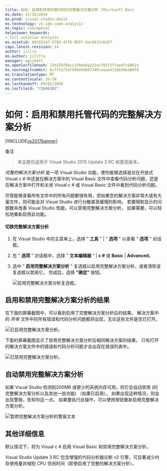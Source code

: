 ```yaml
---
title: 如何：启用和禁用托管代码的完整解决方案分析 |Microsoft Docs
ms.date: 11/15/2016
ms.prod: visual-studio-dev14
ms.technology: vs-ide-code-analysis
ms.topic: conceptual
helpviewer_keywords:
- full solution analysis
ms.assetid: 04315147-5792-47f0-8b5f-9ac8413c6a57
caps.latest.revision: 14
author: jillre
ms.author: jillfra
manager: wpickett
ms.openlocfilehash: 72b27bf9dcc1f0ee8a222ac701f2ffae4fc68614
ms.sourcegitcommit: 6cfffa72af599a9d667249caaaa411bb28ea69fd
ms.translationtype: MT
ms.contentlocale: zh-CN
ms.lasthandoff: 09/02/2020
ms.locfileid: "72646283"
---
```

# <a name="how-to-enable-and-disable-full-solution-analysis-for-managed-code"></a>如何：启用和禁用托管代码的完整解决方案分析
[!INCLUDE[vs2017banner](../includes/vs2017banner.md)]

备注
> 本主题仅适用于 Visual Studio 2015 Update 3 RC 和更高版本。

 *完整的解决方案分析* 是一项 Visual Studio 功能，使你能够选择是仅在开放式 Visual c # 中还是在解决方案中的 Visual Basic 文件中查看代码分析问题，还是在解决方案中打开和关闭 Visual c # 或 Visual Basic 文件中看到代码分析问题。

 尽管能够查看所有文件中的所有问题都很有用，但如果您的解决方案非常大或有大量文件，则可能会对 Visual Studio 进行分散甚至缓慢的影响。  若要限制显示的问题数并改善 Visual Studio 性能，可以禁用完整解决方案分析。 如果需要，可以轻松地重新启用此功能。

#### <a name="to-toggle-full-solution-analysis"></a>切换完整解决方案分析

1. 在 Visual Studio 中的主菜单上，选择 " **工具** " &#124; " **选项** " 以查看 " **选项** " 对话框。

2. 在 " **选项** " 对话框中，选择 " **文本编辑器** " &#124; **c #** 或 **Basic** &#124; **Advanced**。

3. 选中 " **启用完整解决方案分析** " 复选框以启用完整解决方案分析，或者清除该复选框以禁用它。 完成后，选择 **"确定"** 按钮。

     ![启用完整解决方案分析复选框。](../code-quality/media/fsa-toolsoptions.png "FSA_ToolsOptions")

## <a name="results-of-enabling-and-disabling-full-solution-analysis"></a>启用和禁用完整解决方案分析的结果
 在下面的屏幕截图中，可以看到启用了完整解决方案分析后的结果。 解决方案中的 *所有* 文件中的所有错误和代码分析问题都将出现，无论这些文件是否已打开。

 ![已启用完整解决方案分析。](../code-quality/media/fsa-enabled.png "FSA_Enabled")

 下面的屏幕截图显示了禁用完整解决方案分析后相同解决方案的结果。 只有打开的解决方案文件中的错误和代码分析问题才会出现在错误列表中。

 ![已禁用完整解决方案分析。](../code-quality/media/fsa-disabled.png "FSA_Disabled")

## <a name="automatically-disabling-full-solution-analysis"></a>自动禁用完整解决方案分析
 如果 Visual Studio 检测到200MB 或更少的系统内存可用，则它会自动禁用 (的完整解决方案分析以及其他一些功能) （如果已启用）。 如果出现这种情况，则会出现警报，告知你这一点。 如果要执行此操作，可以使用按钮重新启用完整解决方案分析。

 ![暂停完整解决方案分析的警报文本](../code-quality/media/fsa-alert.png "FSA_Alert")

## <a name="additional-details"></a>其他详细信息
 默认情况下，将为 Visual c # 启用 Visual Basic 和禁用完整解决方案分析。

 Visual Studio Update 3 RC 包含增强的代码分析器诊断 v2 引擎，可显著减少内存使用量并缩短 CPU 空闲时间（即使启用了完整的解决方案分析）。
